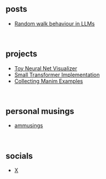 ## posts

- [Random walk behaviour in LLMs](articles/2024-12-22/A00002.md)

<br>

## projects

- [Toy Neural Net Visualizer](projects/neuralide.html)
- [Small Transformer Implementation](https://github.com/attentionmech/tiny-transformer)
- [Collecting Manim Examples](https://github.com/cracked-org/crack-manim)

<br>

## personal musings

- [ammusings](https://www.attentionmech.blog)

<br>

## socials

- [X](https://x.com/attentionmech)



